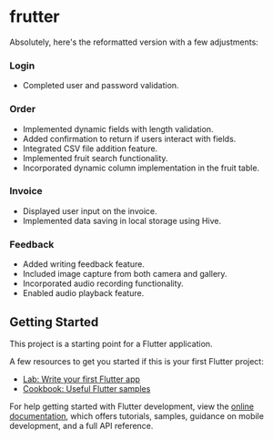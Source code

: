 # frutter

Absolutely, here's the reformatted version with a few adjustments:

### Login
- Completed user and password validation.

### Order
- Implemented dynamic fields with length validation.
- Added confirmation to return if users interact with fields.
- Integrated CSV file addition feature.
- Implemented fruit search functionality.
- Incorporated dynamic column implementation in the fruit table.

### Invoice
- Displayed user input on the invoice.
- Implemented data saving in local storage using Hive.

### Feedback
- Added writing feedback feature.
- Included image capture from both camera and gallery.
- Incorporated audio recording functionality.
- Enabled audio playback feature.

## Getting Started

This project is a starting point for a Flutter application.

A few resources to get you started if this is your first Flutter project:

- [Lab: Write your first Flutter app](https://docs.flutter.dev/get-started/codelab)
- [Cookbook: Useful Flutter samples](https://docs.flutter.dev/cookbook)

For help getting started with Flutter development, view the
[online documentation](https://docs.flutter.dev/), which offers tutorials,
samples, guidance on mobile development, and a full API reference.
